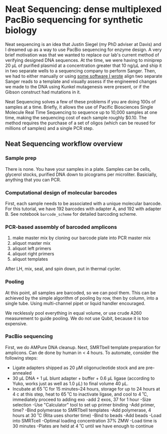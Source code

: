 # Neat Sequencing: dense multiplexed PacBio sequencing for synthetic biology

Neat sequencing is an idea that Justin Siegel (my PhD adviser at Davis) and I dreamed up as a way to use PacBio sequencing for enzyme design. A very brief motivation was that we wanted to replace our lab's current method of verifying designed DNA sequences. At the time, we were having to miniprep 20 µL of purified plasmid at a concentration greater that 10 ng/µL and ship it in two separate wells to a sequencing company to perform Sanger. Then, we had to either manually or using [some software I wrote](gs-checker) align two separate Sanger reads to a template and visually assess if the engineered changes we made to the DNA using Kunkel mutagenesis were present, or if the Gibson construct had mutations in it. 

Neat Sequencing solves a few of these problems if you are doing 100s of samples at a time. Briefly, it allows the use of Pacific Biosciences Single Molecule Real Time Sequencing to sequence up to 10,000 samples at one time, making the sequencing cost of each sample roughly $0.10. The method requires the purchase of a set of oligos (which can be reused for millions of samples) and a single PCR step. 

## Neat Sequencing workflow overview

### Sample prep 

There is none. You have your samples in a plate. Samples can be cells, glycerol stocks, purified DNA down to picograms per microliter. Basicially, anything that you can PCR. 

### Computational design of molecular barcodes

First, each sample needs to be associated with a unique molecular barcode. For this tutorial, we have 192 barcodes with adapter A, and 192 with adapter B. See notebook `barcode_scheme` for detailed barcoding scheme. 

### PCR-based assembly of barcoded amplicons

1. make master mix by cloning our barcode plate into PCR master mix
1. aliquot master mix
1. aliquot left primers 
1. aliquot right primers 
1. aliquot templates 

After LH, mix, seal, and spin down, put in thermal cycler. 

### Pooling

At this point, all samples are barcoded, so we can pool them. This can be achieved by the simple algorithm of pooling by row, then by column, into a single tube. Using multi-channel pipet or liquid handler encouraged. 

We recklessly pool everything in equal volume, or use crude A260 measurement to guide pooling. We do not use Qubit, because it is too expensive. 

### PacBio sequencing 

First, we do AMPure DNA cleanup. Next, SMRTbell template preparation for amplicons. Can de done by human in < 4 hours. To automate, consider the following steps: 

- Ligate adapters shipped as 20 μM oligonucleotide stock and are pre-annealed
- 30 µL DNA + 1 µL blunt adapter + buffer + 0.6 µL ligase (according to Yuko, works just as well as 1.0 µL) to final volume 40 µL.
- Incubate at 65 ˚C for 15 minutes–24 hours, storage for up to 24 hours at 4 c at this step, heat to 65 ˚C to inactivate ligase, and cool to 4 ˚C, immediately proceed to adding exo
-add 2 exos, 37 for 1 hour
-Size selection
-Use "Calculator" tool to set up primer binding
-Add primer, time?
-Bind polymerase to SMRTbell templates
-Add polymerase, 4 hours at 30 ˚C (Rita uses shorter time)
-Bind to beads
-Add beads
-Load into SMRTcell
-Optimal loading concentration 37% ZMW
-Load time is 30 minutes
-Plates are held at 4 ˚C until we have enough to continue
